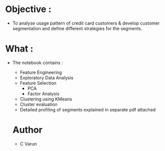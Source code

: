 # Objective :
* To analyse usage pattern of credit card customers & develop customer segmentation and define different strategies for the segments.

# What :
* The notebook contains :
  * Feature Engineering
  * Exploratory Data Analysis
  * Feature Selection
    * PCA
    * Factor Analysis
  * Clustering using KMeans
  * Cluster evaluation
  * Detailed profiling of segments explained in separate pdf attached
  
  # Author
  * C Varun
